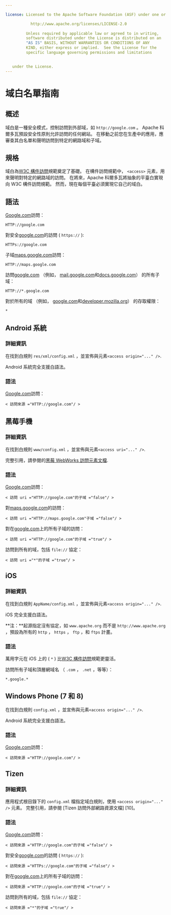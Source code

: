 ```yaml
---

license: Licensed to the Apache Software Foundation (ASF) under one or more contributor license agreements. See the NOTICE file distributed with this work for additional information regarding copyright ownership. The ASF licenses this file to you under the Apache License, Version 2.0 (the "License"); you may not use this file except in compliance with the License. You may obtain a copy of the License at

           http://www.apache.org/licenses/LICENSE-2.0
    
         Unless required by applicable law or agreed to in writing,
         software distributed under the License is distributed on an
         "AS IS" BASIS, WITHOUT WARRANTIES OR CONDITIONS OF ANY
         KIND, either express or implied.  See the License for the
         specific language governing permissions and limitations
    

   under the License.
---
```


# 域白名單指南

## 概述

域白是一種安全模式，控制訪問到外部域，如 `http://google.com` 。 Apache 科爾多瓦預設安全性原則允許訪問的任何網站。 在移動之前您在生產中的應用，應審查其白名單和聲明訪問到特定的網路域和子域。

## 規格

域白為[W3C 構件訪問][1]規範奠定了基礎。 在構件訪問規範中， `<access>` 元素，用來聲明對特定的網路域的訪問。 在將來，Apache 科爾多瓦將抽象的平臺白實現向 W3C 構件訪問規範。 然而，現在每個平臺必須實現它自己的域白。

 [1]: http://www.w3.org/TR/widgets-access/

## 語法

[Google.com][2]訪問：

 [2]: http://google.com

    HTTP://google.com
    

對安全[google.com][3]的訪問 ( `https://` ):

 [3]: https://google.com

    HTTPs://google.com
    

子域[maps.google.com][4]訪問：

 [4]: http://maps.google.com

    HTTP://maps.google.com
    

訪問[google.com][2] （例如， [mail.google.com][5]和[docs.google.com][6]） 的所有子域：

 [5]: http://mail.google.com
 [6]: http://docs.google.com

    HTTP://*.google.com
    

對於所有的域 （例如， [google.com][2]和[developer.mozilla.org][7]） 的存取權限：

 [7]: http://developer.mozilla.org

    *
    

## Android 系統

### 詳細資訊

在找到白規則 `res/xml/config.xml` ，並宣佈與元素`<access origin="..." />`.

Android 系統完全支援白語法。

### 語法

[Google.com][2]訪問：

    < 訪問來源 ="HTTP://google.com"/ >
    

## 黑莓手機

### 詳細資訊

在找到白規則 `www/config.xml` ，並宣佈與元素`<access uri="..." />`.

完整引用，請參閱的[黑莓 WebWorks 訪問元素文檔][8].

 [8]: https://developer.blackberry.com/html5/documentation/ww_developing/Access_element_834677_11.html

### 語法

[Google.com][2]訪問：

    < 訪問 uri ="HTTP://google.com"的子域 ="false"/ >
    

對[maps.google.com][4]的訪問：

    < 訪問 uri ="HTTP://maps.google.com"子域 ="false"/ >
    

對在[google.com][2]上的所有子域的訪問：

    < 訪問 uri ="HTTP://google.com"的子域 ="true"/ >
    

訪問到所有的域，包括 `file://` 協定：

    < 訪問 uri ="*"的子域 ="true"/ >
    

## iOS

### 詳細資訊

在找到白規則 `AppName/config.xml` ，並宣佈與元素`<access origin="..." />`.

iOS 完全支援白語法。

**注：**起源指定沒有協定，如 `www.apache.org` 而不是 `http://www.apache.org` ，預設為所有的 `http` ， `https` ， `ftp` ，和 `ftps` 計畫。

### 語法

萬用字元在 iOS 上的 ( `*` ) 比[W3C 構件訪問][1]規範更靈活。

訪問所有子域和頂層網域名 （ `.com` ， `.net` ，等等）：

    *.google.*
    

## Windows Phone (7 和 8)

在找到白規則 `config.xml` ，並宣佈與元素`<access origin="..." />`.

Android 系統完全支援白語法。

### 語法

[Google.com][2]訪問：

    < 訪問來源 ="HTTP://google.com"/ >
    

## Tizen

### 詳細資訊

應用程式根目錄下的 `config.xml` 檔指定域白規則，使用 `<access origin="..." />` 元素。 完整引用，請參閱 \[Tizen 訪問外部網路資源文檔\] \[10\]。

### 語法

[Google.com][2]訪問：

    < 訪問來源 ="HTTP://google.com"的子域 ="false"/ >
    

對安全[google.com][3]的訪問 ( `https://` ):

    < 訪問來源 ="HTTPs://google.com"的子域 ="false"/ >
    

對在[google.com][2]上的所有子域的訪問：

    < 訪問來源 ="HTTP://google.com"的子域 ="true"/ >
    

訪問到所有的域，包括 `file://` 協定：

    < 訪問來源 ="*"的子域 ="true"/ >